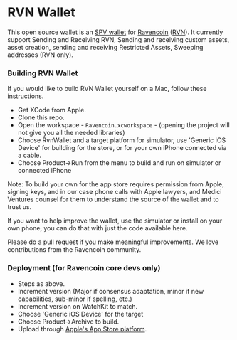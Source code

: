 # RVN Wallet

This open source wallet is an [SPV wallet](https://en.bitcoinwiki.org/wiki/Simplified_Payment_Verification) for [Ravencoin](https://ravencoin.org) ([RVN](https://www.binance.us/en/trade/RVN_USD)).  It currently support Sending and Receiving RVN, Sending and receiving custom assets, asset creation, sending and receiving Restricted Assets, Sweeping addresses (RVN only).

### Building RVN Wallet
If you would like to build RVN Wallet yourself on a Mac, follow these instructions.
* Get XCode from Apple.
* Clone this repo.
* Open the workspace - ```Ravencoin.xcworkspace``` - (opening the project will not give you all the needed libraries)
* Choose RvnWallet and a target platform for simulator, use 'Generic iOS Device' for building for the store, or for your own iPhone connected via a cable.
* Choose Product->Run from the menu to build and run on simulator or connected iPhone

Note: To build your own for the app store requires permission from Apple, signing keys, and in our case phone calls with Apple lawyers, and Medici Ventures counsel for them to understand the source of the wallet and to trust us.

If you want to help improve the wallet, use the simulator or install on your own phone, you can do that with just the code available here.

Please do a pull request if you make meaningful improvements.  We love contributions from the Ravencoin community.

### Deployment (for Ravencoin core devs only)
* Steps as above.
* Increment version (Major if consensus adaptation, minor if new capabilities, sub-minor if spelling, etc.)
* Increment version on WatchKit to match.
* Choose 'Generic iOS Device' for the target
* Choose Product->Archive to build.
* Upload through [Apple's App Store platform](https://appstoreconnect.apple.com/).


